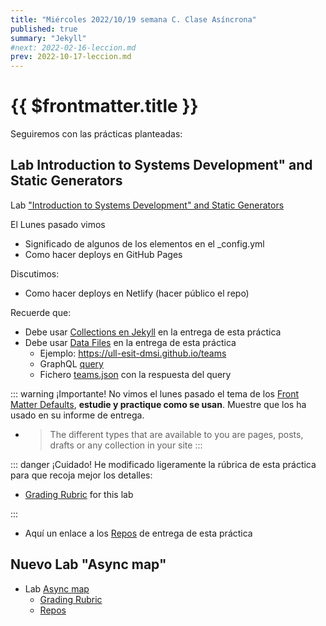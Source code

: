 ```yaml
---
title: "Miércoles 2022/10/19 semana C. Clase Asíncrona"
published: true
summary: "Jekyll"
#next: 2022-02-16-leccion.md
prev: 2022-10-17-leccion.md
---
```


# {{ $frontmatter.title }}

Seguiremos con las prácticas planteadas: 

## Lab Introduction to Systems Development" and Static Generators

Lab ["Introduction to Systems Development" and Static Generators](/practicas/intro2sd.html)


El Lunes pasado vimos

* Significado de algunos de los elementos en el _config.yml
* Como hacer deploys en GitHub Pages

Discutimos:

* Como hacer deploys en Netlify (hacer público el repo)

Recuerde que:

* Debe usar [Collections en Jekyll](https://jekyllrb.com/docs/collections/) en la entrega de esta práctica
* Debe usar [Data Files](https://jekyllrb.com/docs/datafiles/)  en la entrega de esta práctica
  * Ejemplo: <https://ull-esit-dmsi.github.io/teams>
  *  GraphQL [query](//temas/web/graphql-query-to-github-for-teams)
  * Fichero [teams.json](https://github.com/ULL-ESIT-DMSI/ull-esit-dmsi.github.io-source/blob/master/_data/teams.json) con la respuesta del query

::: warning ¡Importante!
No vimos el lunes pasado el tema de los [Front Matter Defaults](https://jekyllrb.com/docs/configuration/front-matter-defaults/), **estudie y practique como se usan**. Muestre que los ha usado  en su informe de entrega.

* > The different types that are available to you are pages, posts, drafts or any collection in your site
:::

::: danger ¡Cuidado!
He modificado ligeramente la rúbrica de esta práctica para que recoja mejor los detalles:

* [Grading Rubric](/practicas/intro2sd.html#rubrica) for this lab

:::

* Aquí un enlace a los [Repos](https://github.com/orgs/ULL-MII-SYTWS-2223/repositories?q=intro2sd) de entrega de esta práctica


## Nuevo Lab "Async map"

*   Lab [Async map](/practicas/asyncmap.html)
    *   [Grading Rubric](/practicas/asyncmap.html#rubrica)
    *   [Repos](https://github.com/orgs/ULL-MII-SYTWS-2223/repositories?q=asyncmap)
